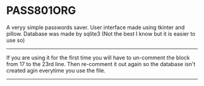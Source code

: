# PASS801ORG
A veryy simple passwords saver. User interface made using tkinter and pillow. Database was made by sqlite3 (Not the best I know but it is easier to use so)

----------------------------------------------------------------------------

If you are using it for the first time you will have to un-comment the block from 17 to the 23rd line. Then re-comment it out again so the database isn't created agin everytime you use the file.

----------------------------------------------------------------------------

